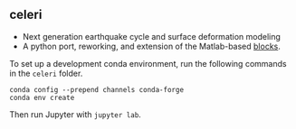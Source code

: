## celeri
- Next generation earthquake cycle and surface deformation modeling
- A python port, reworking, and extension of the Matlab-based [blocks](https://github.com/jploveless/Blocks).

To set up a development conda environment, run the following commands in the `celeri` folder.
```
conda config --prepend channels conda-forge
conda env create
```

Then run Jupyter with `jupyter lab`.

